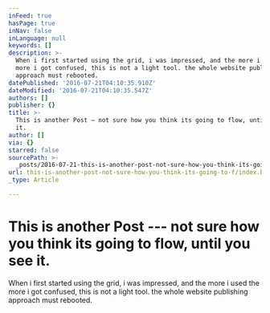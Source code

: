 ```yaml
---
inFeed: true
hasPage: true
inNav: false
inLanguage: null
keywords: []
description: >-
  When i first started using the grid, i was impressed, and the more i used the
  more i got confused, this is not a light tool. the whole website publishing
  approach must rebooted.
datePublished: '2016-07-21T04:10:35.910Z'
dateModified: '2016-07-21T04:10:35.547Z'
authors: []
publisher: {}
title: >-
  This is another Post — not sure how you think its going to flow, until you see
  it.
author: []
via: {}
starred: false
sourcePath: >-
  _posts/2016-07-21-this-is-another-post-not-sure-how-you-think-its-going-to-f.md
url: this-is-another-post-not-sure-how-you-think-its-going-to-f/index.html
_type: Article

---
```

# This is another Post --- not sure how you think its going to flow, until you see it.

When i first started using the grid, i was impressed, and the more i used the more i got confused, this is not a light tool. the whole website publishing approach must rebooted.